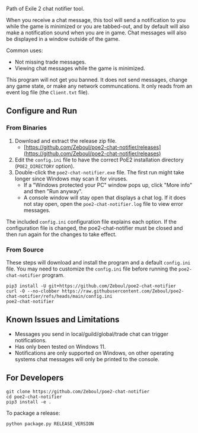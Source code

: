 Path of Exile 2 chat notifier tool.

When you receive a chat message, this tool will send a notification to you while
the game is minimized or you are tabbed-out, and by default will also make a
notification sound when you are in game. Chat messages will also be displayed in
a window outside of the game.

Common uses:
- Not missing trade messages.
- Viewing chat messages while the game is minimized.

This program will not get you banned. It does not send messages, change any game
state, or make any network communcations. It only reads from an event log file
(the `Client.txt` file).

## Configure and Run

### From Binaries

1. Download and extract the release zip file.
    - [https://github.com/Zeboul/poe2-chat-notifier/releases](https://github.com/Zeboul/poe2-chat-notifier/releases)
2. Edit the `config.ini` file to have the correct PoE2 installation directory
   (`POE2_DIRECTORY` option).
3. Double-click the `poe2-chat-notifier.exe` file. The first run might take
   longer since Windows may scan it for viruses.
    - If a "Windows protected your PC" window pops up, click "More info" and
      then "Run anyway".
    - A console window will stay open that displays a chat log. If it does not
      stay open, open the `poe2-chat-notifier.log` file to view error messages.

The included `config.ini` configuration file explains each option. If the
configuration file is changed, the poe2-chat-notifier must be closed and
then run again for the changes to take effect.

### From Source

These steps will download and install the program and a default `config.ini`
file. You may need to customize the `config.ini` file before running the
`poe2-chat-notifier` program.

```
pip3 install -U git+https://github.com/Zeboul/poe2-chat-notifier
curl -O --no-clobber https://raw.githubusercontent.com/Zeboul/poe2-chat-notifier/refs/heads/main/config.ini
poe2-chat-notifier
```

## Known Issues and Limitations

- Messages you send in local/guild/global/trade chat can trigger notifications.
- Has only been tested on Windows 11.
- Notifications are only supported on Windows, on other operating systems chat
  messages will only be printed to the console.

## For Developers

```
git clone https://github.com/Zeboul/poe2-chat-notifier
cd poe2-chat-notifier
pip3 install -e .
```

To package a release:

```
python package.py RELEASE_VERSION
```
